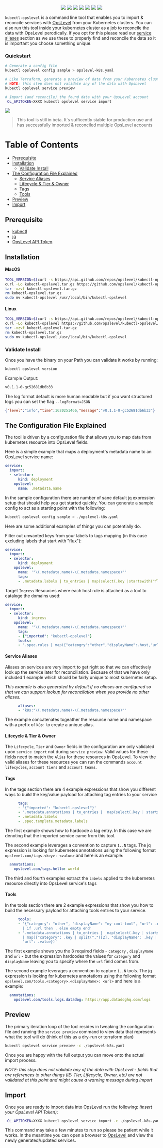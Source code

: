 <p align="center">
    <a href="https://github.com/OpsLevel/kubectl-opslevel/blob/main/LICENSE" alt="License">
        <img src="https://img.shields.io/github/license/OpsLevel/kubectl-opslevel.svg" /></a>
    <a href="http://golang.org" alt="Made With Go">
        <img src="https://img.shields.io/github/go-mod/go-version/OpsLevel/kubectl-opslevel" /></a>
    <a href="https://GitHub.com/OpsLevel/kubectl-opslevel/releases/" alt="Release">
        <img src="https://img.shields.io/github/v/release/OpsLevel/kubectl-opslevel?include_prereleases" /></a>  
    <a href="https://GitHub.com/OpsLevel/kubectl-opslevel/issues/" alt="Issues">
        <img src="https://img.shields.io/github/issues/OpsLevel/kubectl-opslevel.svg" /></a>  
    <a href="https://github.com/OpsLevel/kubectl-opslevel/graphs/contributors" alt="Contributors">
        <img src="https://img.shields.io/github/contributors/OpsLevel/kubectl-opslevel" /></a>
    <a href="https://github.com/OpsLevel/kubectl-opslevel/pulse" alt="Activity">
        <img src="https://img.shields.io/github/commit-activity/m/OpsLevel/kubectl-opslevel" /></a>
    <a href="https://dependabot.com/" alt="Dependabot">
        <img src="https://badgen.net/badge/Dependabot/enabled/green?icon=dependabot" /></a>
</p>

`kubectl-opslevel` is a command line tool that enables you to import & reconcile services with [OpsLevel](https://www.opslevel.com/) from your Kubernetes clusters.  You can also run this tool inside your kubernetes cluster as a job to reconcile the data with OpsLevel perodically.  If you opt for this please read our [service aliases](#aliases) section as we use these to properly find and reconcile the data so it is important you choose something unique.

### Quickstart

```bash
# Generate a config file
kubectl opslevel config sample > opslevel-k8s.yaml

# Like Terraform, generate a preview of data from your Kubernetes cluster
# NOTE: this step does not validate any of the data with OpsLevel
kubectl opslevel service preview

# Import (and reconcile) the found data with your OpsLevel account
 OL_APITOKEN=XXXX kubectl opslevel service import
```

![](demo.gif)


<blockquote>This tool is still in beta.  It's sufficently stable for production use and has successfully imported & reconciled multiple OpsLevel accounts</blockquote>

Table of Contents
=================

   * [Prerequisite](#prerequisite)
   * [Installation](#installation)
      * [Validate Install](#validate-install)
   * [The Configuration File Explained](#the-configuration-file-explained)
      * [Service Aliases](#service-aliases)
      * [Lifecycle &amp; Tier &amp; Owner](#lifecycle--tier--owner)
      * [Tags](#tags)
      * [Tools](#tools)
   * [Preview](#preview)
   * [Import](#import)

## Prerequisite

- [kubectl](https://kubernetes.io/docs/tasks/tools/install-kubectl/)
- [jq](https://stedolan.github.io/jq/download/)
- [OpsLevel API Token](https://app.opslevel.com/api_tokens)

## Installation

#### MacOS

```sh
TOOL_VERSION=$(curl -s https://api.github.com/repos/opslevel/kubectl-opslevel/releases/latest | grep tag_name | cut -d '"' -f 4)
curl -Lo kubectl-opslevel.tar.gz https://github.com/opslevel/kubectl-opslevel/releases/download/${TOOL_VERSION}/kubectl-opslevel-darwin-amd64.tar.gz
tar -xzvf kubectl-opslevel.tar.gz  
rm kubectl-opslevel.tar.gz
sudo mv kubectl-opslevel /usr/local/bin/kubectl-opslevel
```

#### Linux

```sh
TOOL_VERSION=$(curl -s https://api.github.com/repos/opslevel/kubectl-opslevel/releases/latest | grep tag_name | cut -d '"' -f 4)
curl -Lo kubectl-opslevel https://github.com/opslevel/kubectl-opslevel/releases/download/${TOOL_VERSION}/kubectl-opslevel-linux-amd64.tar.gz
tar -xzvf kubectl-opslevel.tar.gz  
rm kubectl-opslevel.tar.gz
sudo mv kubectl-opslevel /usr/local/bin/kubectl-opslevel
```

<!---
TODO: Implement other methods

#### Docker

```
docker pull public.ecr.aws/opslevel/kubectl-opslevel:latest
```

Then run the following script to inject a shim into your `/usr/local/bin` so you can use the binary like its downloaded natively - it will just be running in a docker container.

```
cat << EOF > /usr/local/bin/kubectl-opslevel
#! /bin/sh
docker run -it --rm -w /mounted -v \$(pwd):/mounted public.ecr.aws/opslevel/kubectl-opslevel:latest \$@
EOF
chmod +x /usr/local/bin/kubectl-opslevel
```

#### Homebrew


TODO: Need to Publish to Homebrew


```
brew update && brew install kubectl-opslevel
```

#### Windows


TODO: Chocolately?


1. Get `kubectl-opslevel-windows-amd64` from our [releases](https://github.com/opslevel/kubectl-opslevel/releases/latest).
2. Rename `kubectl-opslevel-windows-amd64` to `kubectl-opslevel.exe` and store it in a preferred path.
3. Make sure the location you choose is added to your Path environment variable.

-->

### Validate Install

Once you have the binary on your Path you can validate it works by running:

```sh
kubectl opslevel version
```

Example Output:

```sh
v0.1.1-0-gc52681db6b33
```

The log format default is more human readable but if you want structured logs you can set the flag `--logFormat=JSON`

```json
{"level":"info","time":1620251466,"message":"v0.1.1-0-gc52681db6b33"}
```

## The Configuration File Explained

The tool is driven by a configuration file that allows you to map data from kubernetes resource into OpsLevel fields. 

Here is a simple example that maps a deployment's metadata name to an OpsLevel service name:

<!---
TODO: Would be great to read this from a static file in the repo/wiki?
-->

```yaml
service:
  import:
  - selector:
      kind: deployment
    opslevel:
      name: .metadata.name
```

In the sample configuration there are number of sane default jq expression setup that should help you get started quickly. You can generate a sample config to act as a starting point with the following:

```sh
kubectl opslevel config sample > ./opslevel-k8s.yaml
```

Here are some additional examples of things you can potentially do.

Filter out unwanted keys from your labels to tags mapping (in this case excluding labels that start with "flux"):

```yaml
service:
  import:
  - selector:
      kind: deployment
    opslevel:
      name: '"\(.metadata.name)-\(.metadata.namespace)"'
      tags:
      - .metadata.labels | to_entries | map(select(.key |startswith("flux") | not)) | from_entries
```

Target `Ingress` Resources where each host rule is attached as a tool to cataloge the domains used:

```yaml
service:
  import:
  - selector:
      kind: ingress
    opslevel:
      name: '"\(.metadata.name)-\(.metadata.namespace)"'
      tags:
      - {"imported": "kubectl-opslevel"}
      tools:
      - '.spec.rules | map({"cateogry":"other","displayName":.host,"url": .host})'
```

#### Service Aliases

Aliases on services are very import to get right so that we can effectively look up the service later for reconciliation. Because of that we have only included 1 example which should be fairly unique to most kubernetes setup.  

*This example is also generated by default if no aliases are configured so that we can support lookup for reconcilation when you provide no other aliases.*

```yaml
      aliases:
      - 'k8s:"\(.metadata.name)-\(.metadata.namespace)"'
```

The example concatenates togeather the resource name and namespace with a prefix of `k8s:` to create a unique alias.

#### Lifecycle & Tier & Owner

The `Lifecycle`, `Tier` and `Owner` fields in the configuration are only validated upon `service import` not during `service preview`.  Valid values for these fields need to match the `Alias` for these resources in OpsLevel.  To view the valid aliases for these resources you can run the commands `account lifecycles`, `account tiers` and `account teams`.

#### Tags

In the tags section there are 4 example expressions that show you different ways to build the key/value payload for attaching tag entries to your service

```yaml
      tags:
      - '{"imported": "kubectl-opslevel"}'
      - '.metadata.annotations | to_entries |  map(select(.key | startswith("opslevel.com/tags"))) | map({(.key | split(".")[2]): .value})'
      - .metadata.labels
      - .spec.template.metadata.labels
```

The first example shows how to hardcode a tag entry.  In this case we are denoting that the imported service came from this tool.

The second example leverages a convention to capture `1..N` tags.  The jq expression is looking for kubernetes annotations using the following format `opslevel.com/tags.<key>: <value>` and here is an example:

```yaml
  annotations:
    opslevel.com/tags.hello: world
```

The third and fourth examples extract the `labels` applied to the kubernetes resource directly into OpsLevel service's tags

#### Tools

In the tools section there are 2 example expressions that show you how to build the necessary payload for attaching tools entries to your service.

```yaml
      tools:
      - '{"category": "other", "displayName": "my-cool-tool", "url": .metadata.annotations."example.com/my-cool-tool"}
        | if .url then . else empty end'
      - '.metadata.annotations | to_entries |  map(select(.key | startswith("opslevel.com/tools")))
        | map({"category": .key | split(".")[2], "displayName": .key | split(".")[3],
        "url": .value})'
```

The first example shows you the 3 required fields - `category` , `displayName` and `url` - but the expression hardcodes the values for `category` and `displayName` leaving you to specify where the `url` field comes from.

The second example leverages a convention to capture `1..N` tools.  The jq expression is looking for kubernetes annotations using the following format `opslevel.com/tools.<category>.<displayName>: <url>` and here is a example:

```yaml
  annotations:
    opslevel.com/tools.logs.datadog: https://app.datadoghq.com/logs
```

## Preview

The primary iteration loop of the tool resides in tweaking the configuration file and running the `service preview` command to view data that represents what the tool will do (think of this as a dry-run or terraform plan)

```sh
kubectl opslevel service preview -c ./opslevel-k8s.yaml
```

Once you are happy with the full output you can move onto the actual import process.

*NOTE: this step does not validate any of the data with OpsLevel - fields that are references to other things (IE: Tier, Lifecycle, Owner, etc) are not validated at this point and might cause a warning message during import* 

## Import

Once you are ready to import data into OpsLevel run the following:
*(insert your OpsLevel API Token)*:

```sh
 OL_APITOKEN=XXXX kubectl opslevel service import -c ./opslevel-k8s.yaml
```

This command may take a few minutes to run so please be patient while it works.  In the meantime you can open a browser to [OpsLevel](https://app.opslevel.com/) and view the newly generated/updated services.
